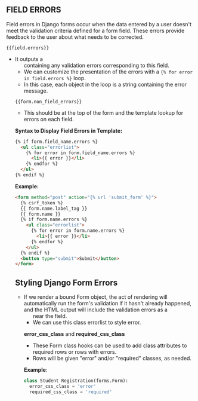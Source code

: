 ## FIELD ERRORS

Field errors in Django forms occur when the data entered by a user doesn't meet the validation criteria defined for a form field. These errors provide feedback to the user about what needs to be corrected.

`{{field.errors}}`
* It outputs a <ul class="errorlist"> containing any validation errors corresponding to this field.
* We can customize the presentation of the errors with a `{% for error in field.errors %}` loop.
* In this case, each object in the loop is a string containing the error message.

`{{form.non_field_errors}}` 
* This should be at the top of the form and the template lookup for errors on each field.

**Syntax to Display Field Errors in Template:**
```html
{% if form.field_name.errors %}
  <ul class="errorlist">
    {% for error in form.field_name.errors %}
      <li>{{ error }}</li>
    {% endfor %}
  </ul>
{% endif %}
```

**Example:**

```html
<form method="post" action="{% url 'submit_form' %}">
  {% csrf_token %}
  {{ form.name.label_tag }}
  {{ form.name }}
  {% if form.name.errors %}
    <ul class="errorlist">
      {% for error in form.name.errors %}
        <li>{{ error }}</li>
      {% endfor %}
    </ul>
  {% endif %}
  <button type="submit">Submit</button>
</form>
```


## Styling Django Form Errors

* If we render a bound Form object, the act of rendering will automatically run the form's validation if it hasn't already happened, and the HTML output will include the validation errors as a <ul class="errorlist"> near the field.
* We can use this class errorlist to style error.

**error_css_class** and **required_css_class** 
* These Form class hooks can be used to add class attributes to required rows or rows with errors.
* Rows will be given "error" and/or "required" classes, as needed.

**Example**:
```python
class Student Registration(forms.Form):
  error_css_class = 'error'
  required_css_class = 'required'
```
